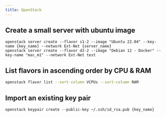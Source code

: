 ```yaml
---
title: OpenStack
---
```


## Create a small server with ubuntu image
```shell script
openstack server create --flavor s1-2 --image "Ubuntu 22.04" --key-name {key_name} --network Ext-Net {server_name}
openstack server create --flavor d2-2 --image "Debian 12 - Docker" --key-name "mac_m1" --network Ext-Net test
```
## List flavors in ascending order by CPU & RAM
```bash
openstack flavor list --sort-column VCPUs --sort-column RAM
```

## Import an existing key pair
```shell script
openstack keypair create --public-key ~/.ssh/id_rsa.pub {key_name}
```
